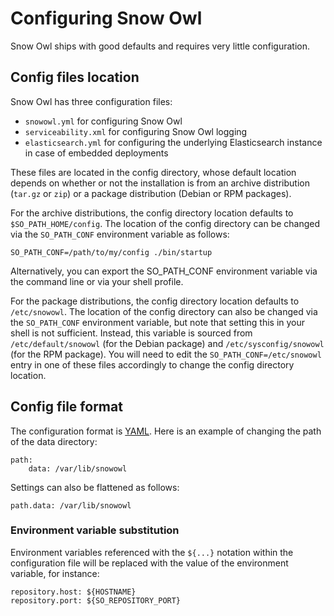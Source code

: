 # Configuring Snow Owl

Snow Owl ships with good defaults and requires very little configuration.

## Config files location
Snow Owl has three configuration files:

* `snowowl.yml` for configuring Snow Owl
* `serviceability.xml` for configuring Snow Owl logging
* `elasticsearch.yml` for configuring the underlying Elasticsearch instance in case of embedded deployments

These files are located in the config directory, whose default location depends on whether or not the installation is from an archive distribution (`tar.gz` or `zip`) or a package distribution (Debian or RPM packages).

For the archive distributions, the config directory location defaults to `$SO_PATH_HOME/config`. The location of the config directory can be changed via the `SO_PATH_CONF` environment variable as follows:

```
SO_PATH_CONF=/path/to/my/config ./bin/startup
```

Alternatively, you can export the SO_PATH_CONF environment variable via the command line or via your shell profile.

For the package distributions, the config directory location defaults to `/etc/snowowl`. The location of the config directory can also be changed via the `SO_PATH_CONF` environment variable, but note that setting this in your shell is not sufficient. Instead, this variable is sourced from `/etc/default/snowowl` (for the Debian package) and `/etc/sysconfig/snowowl` (for the RPM package). You will need to edit the `SO_PATH_CONF=/etc/snowowl` entry in one of these files accordingly to change the config directory location.

## Config file format

The configuration format is [YAML](http://www.yaml.org/). Here is an example of changing the path of the data directory:

```
path:
    data: /var/lib/snowowl
```

Settings can also be flattened as follows:

```
path.data: /var/lib/snowowl
```

### Environment variable substitution

Environment variables referenced with the `${...}` notation within the configuration file will be replaced with the value of the environment variable, for instance:

```
repository.host: ${HOSTNAME}
repository.port: ${SO_REPOSITORY_PORT}
```